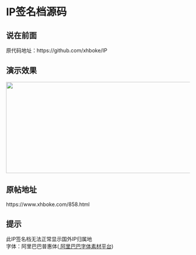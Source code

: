 # IP签名档源码
<h2>说在前面</h2>
原代码地址：https://github.com/xhboke/IP
<h2>演示效果</h2>
<img src="https://sign.lhcloud.com.cn/12345.png" alt="" width="550" height="250" class="alignnone size-full wp-image-862" />
<h2>原帖地址</h2>
https://www.xhboke.com/858.html
<h2>提示</h2>
此IP签名档无法正常显示国外IP归属地<br/>
字体：阿里巴巴普惠体(<a href="https://alibabafont.taobao.com/"> 阿里巴巴字体素材平台</a>)
